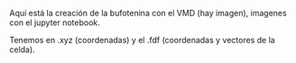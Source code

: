 Aquí está la creación de la bufotenina con el VMD (hay imagen), imagenes con el jupyter notebook.

Tenemos en .xyz (coordenadas) y el .fdf (coordenadas y vectores de la celda).
